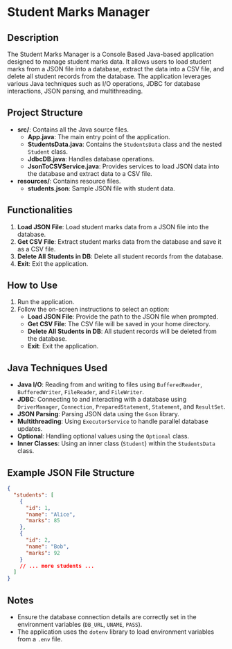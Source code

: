 # Student Marks Manager

## Description
The Student Marks Manager is a Console Based Java-based application designed to manage student marks data. It allows users to load student marks from a JSON file into a database, extract the data into a CSV file, and delete all student records from the database. The application leverages various Java techniques such as I/O operations, JDBC for database interactions, JSON parsing, and multithreading.

## Project Structure
- **src/**: Contains all the Java source files.
  - **App.java**: The main entry point of the application.
  - **StudentsData.java**: Contains the `StudentsData` class and the nested `Student` class.
  - **JdbcDB.java**: Handles database operations.
  - **JsonToCSVService.java**: Provides services to load JSON data into the database and extract data to a CSV file.
- **resources/**: Contains resource files.
  - **students.json**: Sample JSON file with student data.

## Functionalities
1. **Load JSON File**: Load student marks data from a JSON file into the database.
2. **Get CSV File**: Extract student marks data from the database and save it as a CSV file.
3. **Delete All Students in DB**: Delete all student records from the database.
4. **Exit**: Exit the application.

## How to Use
1. Run the application.
2. Follow the on-screen instructions to select an option:
   - **Load JSON File**: Provide the path to the JSON file when prompted.
   - **Get CSV File**: The CSV file will be saved in your home directory.
   - **Delete All Students in DB**: All student records will be deleted from the database.
   - **Exit**: Exit the application.

## Java Techniques Used
- **Java I/O**: Reading from and writing to files using `BufferedReader`, `BufferedWriter`, `FileReader`, and `FileWriter`.
- **JDBC**: Connecting to and interacting with a database using `DriverManager`, `Connection`, `PreparedStatement`, `Statement`, and `ResultSet`.
- **JSON Parsing**: Parsing JSON data using the `Gson` library.
- **Multithreading**: Using `ExecutorService` to handle parallel database updates.
- **Optional**: Handling optional values using the `Optional` class.
- **Inner Classes**: Using an inner class (`Student`) within the `StudentsData` class.

## Example JSON File Structure
```json
{
  "students": [
    {
      "id": 1,
      "name": "Alice",
      "marks": 85
    },
    {
      "id": 2,
      "name": "Bob",
      "marks": 92
    }
    // ... more students ...
  ]
}
```

## Notes
- Ensure the database connection details are correctly set in the environment variables (`DB_URL`, `UNAME`, `PASS`).
- The application uses the `dotenv` library to load environment variables from a `.env` file.
